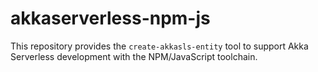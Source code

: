 # akkaserverless-npm-js

This repository provides the `create-akkasls-entity` tool to support Akka Serverless development with the NPM/JavaScript toolchain.